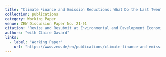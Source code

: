 ```yaml
---
title: "Climate Finance and Emission Reductions: What Do the Last Twenty Years Tell Us?"
collection: publications
category: Working Paper
venue: ZEW Discussion Paper No. 21-01
citation: "Revise and Resubmit at Environmental and Development Economics"
authors: "with Claire Gavard"
links:
  - label: "Working Paper"
    url: "https://www.zew.de/en/publications/climate-finance-and-emission-reductions-what-do-the-last-twenty-years-tell-us"
---
```



